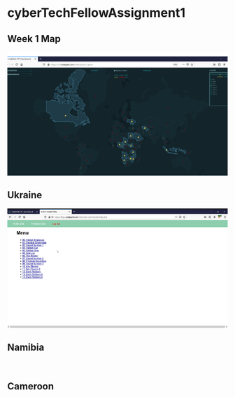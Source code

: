 # cyberTechFellowAssignment1

## Week 1 Map
<img src='CTFWEEK1.png' title='Http header' width='' alt='' />

## Ukraine 
<img src='Ukraine-HiddenEmployee.gif' title='IDOR challenge' width='' alt='' />


## Namibia
<img src='Secret#1-.gif' title='IDOR challenge 1' width='' alt='' />

## Cameroon
<img src='HiddenCar-Cameroon.gif' title='IDOR challenge 2' width='' alt='' />

